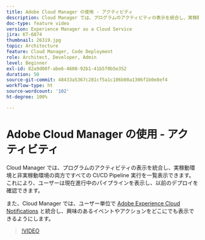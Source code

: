 ```yaml
---
title: Adobe Cloud Manager の使用 - アクティビティ
description: Cloud Manager では、プログラムのアクティビティの表示を統合し、実稼動環境と非実稼動環境の両方ですべての CI/CD Pipeline 実行を一覧表示できます。これにより、ユーザーは現在進行中のパイプラインを表示し、以前のデプロイを確認できます。
doc-type: feature video
version: Experience Manager as a Cloud Service
jira: KT-6874
thumbnail: 26319.jpg
topic: Architecture
feature: Cloud Manager, Code Deployment
role: Architect, Developer, Admin
level: Beginner
exl-id: 82a9d00f-abe6-4600-92b1-41b5f0b5e352
duration: 50
source-git-commit: 48433a5367c281cf5a1c106b08a1306f1b0e8ef4
workflow-type: ht
source-wordcount: '102'
ht-degree: 100%

---
```


# Adobe Cloud Manager の使用 - アクティビティ

Cloud Manager では、プログラムのアクティビティの表示を統合し、実稼動環境と非実稼動環境の両方ですべての CI/CD Pipeline 実行を一覧表示できます。これにより、ユーザーは現在進行中のパイプラインを表示し、以前のデプロイを確認できます。

また、Cloud Manager では、ユーザー単位で [Adobe Experience Cloud Notifications](https://experienceleague.adobe.com/docs/experience-manager-cloud-manager/using/how-to-use/notifications.html?lang=ja) と統合し、興味のあるイベントやアクションをどこにでも表示できるようにします。

>[!VIDEO](https://video.tv.adobe.com/v/34278?quality=12&learn=on&captions=jpn)
